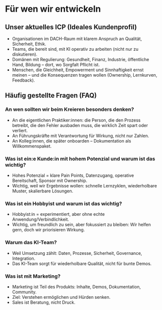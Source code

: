 # Für wen wir entwickeln

## Unser aktuelles ICP (Ideales Kundenprofil)

- Organisationen im DACH-Raum mit klarem Anspruch an Qualität, Sicherheit, Ethik.
- Teams, die bereit sind, mit KI operativ zu arbeiten (nicht nur zu diskutieren).
- Domänen mit Regulierung: Gesundheit, Finanz, Industrie, öffentliche Hand, Bildung – dort, wo Sorgfalt Pflicht ist.
- Menschen, die Gleichheit, Empowerment und Sinnhaftigkeit ernst meinen – und die Konsequenzen tragen wollen (Ownership,
  Lernkurven, Feedback).

## Häufig gestellte Fragen (FAQ)

### An wen sollten wir beim Kreieren besonders denken?

- An die eigentlichen Praktiker:innen: die Person, die den Prozess betreibt, die den Fehler ausbaden muss, die wirklich
  Zeit spart oder verliert.
- An Führungskräfte mit Verantwortung für Wirkung, nicht nur Zahlen.
- An Kolleg:innen, die später onboarden – Dokumentation als Willkommenspaket.

### Was ist ein:e Kunde:in mit hohem Potenzial und warum ist das wichtig?

- Hohes Potenzial = klare Pain Points, Datenzugang, operative Bereitschaft, Sponsor mit Ownership.
- Wichtig, weil wir Ergebnisse wollen: schnelle Lernzyklen, wiederholbare Muster, skalierbare Lösungen.

### Was ist ein Hobbyist und warum ist das wichtig?

- Hobbyist:in = experimentiert, aber ohne echte Anwendung/Verbindlichkeit.
- Wichtig, um freundlich zu sein, aber fokussiert zu bleiben: Wir helfen gern, doch wir priorisieren Wirkung.

### Warum das KI-Team?

- Weil Umsetzung zählt: Daten, Prozesse, Sicherheit, Governance, Integration.
- Das KI-Team sorgt für wiederholbare Qualität, nicht für bunte Demos.

### Was ist mit Marketing?

- Marketing ist Teil des Produkts: Inhalte, Demos, Dokumentation, Community.
- Ziel: Verstehen ermöglichen und Hürden senken.
- Sales ist Beratung, nicht Druck.
